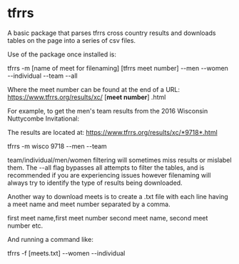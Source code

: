 # tfrrs
A basic package that parses tfrrs cross country results and downloads tables on the page into a series of csv files.

Use of the package once installed is:

tfrrs -m [name of meet for filenaming] [tfrrs meet number] --men --women --individual --team --all

Where the meet number can be found at the end of a URL: https://www.tfrrs.org/results/xc/ [**meet number**] .html

For example, to get the men's team results from the 2016 Wisconsin Nuttycombe Invitational:

The results are located at: https://www.tfrrs.org/results/xc/*9718*.html

tfrrs -m wisco 9718 --men --team

team/individual/men/women filtering will sometimes miss results or mislabel them. The --all flag bypasses all attempts to filter the tables, and is recommended if you are experiencing issues however filenaming will always try to identify the type of results being downloaded.

Another way to download meets is to create a .txt file with each line having a meet name and meet number separated by a comma.

first meet name,first meet number
second meet name, second meet number
etc.

And running a command like:

tfrrs -f [meets.txt] --women --individual
